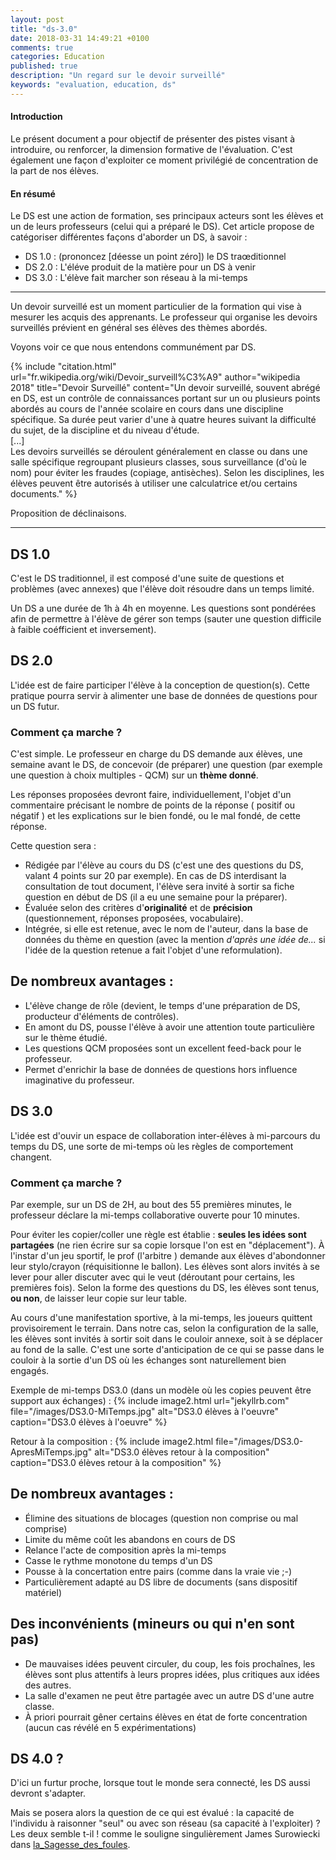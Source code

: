 ```yaml
---
layout: post
title: "ds-3.0"
date: 2018-03-31 14:49:21 +0100
comments: true
categories: Education
published: true
description: "Un regard sur le devoir surveillé"
keywords: "evaluation, education, ds"
---
```


#### Introduction
Le présent document a pour objectif de présenter des pistes visant à introduire, ou renforcer, la dimension formative de l'évaluation. C'est également une façon d'exploiter ce moment privilégié de concentration de la part de nos élèves.

#### En résumé
  Le DS est une action de formation, ses principaux acteurs sont les élèves et un de leurs professeurs (celui qui a préparé le DS).
  Cet article propose de catégoriser différentes façons d'aborder un DS, à savoir :

   *   DS 1.0 : (prononcez [déesse un point zéro]) le DS traœditionnel
   *   DS 2.0 : L'éléve produit de la matière pour un DS à venir
   *   DS 3.0 : L'élève fait marcher son réseau à la mi-temps
<!-- more -->
------

Un devoir surveillé est un moment particulier de la formation qui vise à mesurer les acquis des apprenants. Le professeur qui organise les devoirs surveillés prévient en général ses élèves des thèmes abordés.

Voyons voir ce que nous entendons communément par DS.

{%  include "citation.html" url="fr.wikipedia.org/wiki/Devoir_surveill%C3%A9" author="wikipedia 2018"   title="Devoir Surveillé"   content="Un devoir surveillé, souvent abrégé en DS, est un contrôle de connaissances portant sur un ou plusieurs points abordés au cours de l'année scolaire en cours dans une discipline spécifique. Sa durée peut varier d'une à quatre heures suivant la difficulté du sujet, de la discipline et du niveau d'étude.<br>[...]<br>Les devoirs surveillés se déroulent généralement en classe ou dans une salle spécifique regroupant plusieurs classes, sous surveillance (d'où le nom) pour éviter les fraudes (copiage, antisèches). Selon les disciplines, les élèves peuvent être autorisés à utiliser une calculatrice et/ou certains documents." %}

Proposition de déclinaisons.

---

DS 1.0
------

C'est le DS traditionnel, il est composé d'une suite de questions et problèmes (avec annexes) que l'élève doit résoudre dans un temps limité.

Un DS a une durée de 1h à 4h en moyenne. Les questions sont pondérées afin de permettre à l'élève de gérer son temps (sauter une question difficile à faible coéfficient et inversement).

DS 2.0
------

L'idée est de faire participer l'élève à la conception de question(s). Cette pratique pourra servir à alimenter une base de données de questions pour un DS futur.

### Comment ça marche ?

C'est simple. Le professeur en charge du DS demande aux élèves, une semaine avant le DS, de concevoir (de préparer) une question (par exemple une question à choix multiples - QCM) sur un **thème donné**.

Les réponses proposées devront faire, individuellement, l'objet d'un commentaire précisant le nombre de points de la réponse ( positif ou négatif ) et les explications sur le bien fondé, ou le mal fondé, de cette réponse.

Cette question sera :

   *  Rédigée par l'élève au cours du DS (c'est une des questions du DS, valant 4 points sur 20 par exemple). En cas de DS interdisant la consultation de tout document, l'élève sera invité à sortir sa fiche question en début de DS (il a eu une semaine pour la préparer).
   *  Évaluée selon des critères d'**originalité** et de **précision** (questionnement, réponses proposées, vocabulaire).
   *  Intégrée, si elle est retenue, avec le nom de l'auteur, dans la base de données du thème en question (avec la mention *d'après une idée de...* si l'idée de la question retenue a fait l'objet d'une reformulation).

## De nombreux avantages :
  *   L'élève change de rôle (devient, le temps d'une préparation de DS, producteur d'éléments de contrôles).
  *   En amont du DS, pousse l'élève à avoir une attention toute particulière sur le thème étudié.
  *   Les questions QCM proposées sont un excellent feed-back pour le professeur.
  *   Permet d'enrichir la base de données de questions hors influence imaginative du professeur.

DS 3.0
------

L'idée est d'ouvir un espace de collaboration inter-élèves à mi-parcours du temps du DS, une sorte de mi-temps où les règles de comportement changent.

### Comment ça marche ?

   Par exemple, sur un DS de 2H, au bout des 55 premières minutes, le professeur déclare la mi-temps collaborative ouverte pour 10 minutes.

   Pour éviter les copier/coller une règle est établie : **seules les idées sont partagées** (ne rien écrire sur sa copie lorsque l'on est en "déplacement"). À l'instar d'un jeu sportif, le prof (l'arbitre ) demande aux élèves d'abondonner leur stylo/crayon (réquisitionne le ballon). Les élèves sont alors invités à se lever pour aller discuter avec qui le veut (déroutant pour certains, les premières fois). Selon la forme des questions du DS, les élèves sont tenus, **ou non**, de laisser leur copie sur leur table.

   Au cours d'une manifestation sportive, à la mi-temps, les joueurs quittent provisoirement le terrain. Dans notre cas, selon la configuration de la salle, les élèves sont invités à sortir soit dans le couloir annexe, soit à se déplacer au fond de la salle. C'est une sorte d'anticipation de ce qui se passe dans le couloir à la sortie d'un DS où les échanges sont naturellement bien engagés.

   Exemple de mi-temps DS3.0 (dans un modèle où les copies peuvent être support aux échanges) :
   {% include image2.html url="jekyllrb.com" file="/images/DS3.0-MiTemps.jpg" alt="DS3.0 élèves à l'oeuvre" caption="DS3.0 élèves à l'oeuvre" %}

<!--
![DS3.0 élèves à l oeuvre]({{ site.baseurl }}/images/DS3.0-MiTemps.jpg "DS3.0 élèves à l'oeuvre")
-->

   Retour à la composition :
   {% include image2.html file="/images/DS3.0-ApresMiTemps.jpg" alt="DS3.0 élèves retour à la composition" caption="DS3.0 élèves retour à la composition" %}

##   De nombreux avantages :
   *   Élimine des situations de blocages (question non comprise ou mal comprise)
   *   Limite du même coût les abandons en cours de DS
   *   Relance l'acte de composition après la mi-temps
   *   Casse le rythme monotone du temps d'un DS
   *   Pousse à la concertation entre pairs (comme dans la vraie vie ;-)
   *   Particulièrement adapté au DS libre de documents (sans dispositif matériel)

##   Des inconvénients (mineurs ou qui n'en sont pas)
   *   De mauvaises idées peuvent circuler, du coup, les fois prochaînes, les élèves sont plus attentifs à leurs propres idées, plus critiques aux idées des autres.
   *   La salle d'examen ne peut être partagée avec un autre DS d'une autre classe.
   *   À priori pourrait gêner certains élèves en état de forte concentration (aucun cas révélé en 5 expérimentations)

DS 4.0 ?
------

D'ici un furtur proche, lorsque tout le monde sera connecté, les DS aussi devront s'adapter.

Mais se posera alors la question de ce qui est évalué : la capacité de l'individu à raisonner "seul" ou avec son réseau (sa capacité à l'exploiter) ? Les deux semble t-il ! comme le souligne singulièrement James Surowiecki dans [la_Sagesse_des_foules](http://fr.wikipedia.org/wiki/La_Sagesse_des_foules).
